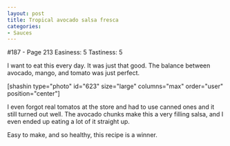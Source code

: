 ```yaml
---
layout: post
title: Tropical avocado salsa fresca
categories:
- Sauces
---
```


#187 - Page 213
Easiness: 5
Tastiness: 5

I want to eat this every day. It was just that good. The balance between avocado, mango, and tomato was just perfect.

[shashin type="photo" id="623" size="large" columns="max" order="user" position="center"]

I even forgot real tomatos at the store and had to use canned ones and it still turned out well. The avocado chunks make this a very filling salsa, and I even ended up eating a lot of it straight up.

Easy to make, and so healthy, this recipe is a winner.
